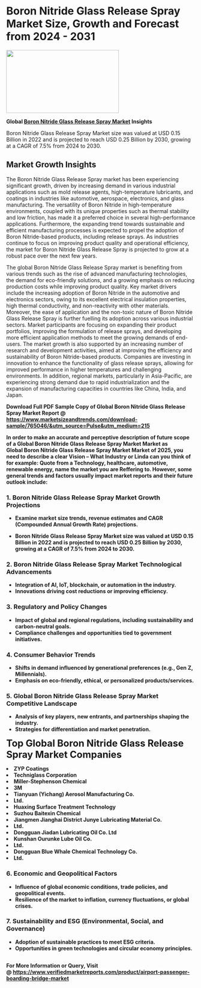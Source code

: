 <H1>Boron Nitride Glass Release Spray Market Size, Growth and Forecast from 2024 - 2031</H1><img class="aligncenter size-medium wp-image-584254" src="https://thirdeyenews.in/wp-content/uploads/2024/09/Global-Market-Research-300x168.jpeg" alt="" width="300" height="168" /><p><strong>Global&nbsp;<a href="https://www.marketsizeandtrends.com/download-sample/765046/&amp;utm_source=Pulse&amp;utm_medium=215">Boron Nitride Glass Release Spray Market</a> Insights</strong></p><p>Boron Nitride Glass Release Spray Market size was valued at USD 0.15 Billion in 2022 and is projected to reach USD 0.25 Billion by 2030, growing at a CAGR of 7.5% from 2024 to 2030.</p><p><h2>Market Growth Insights</h2> <p>The Boron Nitride Glass Release Spray market has been experiencing significant growth, driven by increasing demand in various industrial applications such as mold release agents, high-temperature lubricants, and coatings in industries like automotive, aerospace, electronics, and glass manufacturing. The versatility of Boron Nitride in high-temperature environments, coupled with its unique properties such as thermal stability and low friction, has made it a preferred choice in several high-performance applications. Furthermore, the expanding trend towards sustainable and efficient manufacturing processes is expected to propel the adoption of Boron Nitride-based products, including release sprays. As industries continue to focus on improving product quality and operational efficiency, the market for Boron Nitride Glass Release Spray is projected to grow at a robust pace over the next few years.</p> <p><strong></strong></p> <p>The global Boron Nitride Glass Release Spray market is benefiting from various trends such as the rise of advanced manufacturing technologies, the demand for eco-friendly solutions, and a growing emphasis on reducing production costs while improving product quality. Key market drivers include the increasing adoption of Boron Nitride in the automotive and electronics sectors, owing to its excellent electrical insulation properties, high thermal conductivity, and non-reactivity with other materials. Moreover, the ease of application and the non-toxic nature of Boron Nitride Glass Release Spray is further fuelling its adoption across various industrial sectors. Market participants are focusing on expanding their product portfolios, improving the formulation of release sprays, and developing more efficient application methods to meet the growing demands of end-users. The market growth is also supported by an increasing number of research and development activities, aimed at improving the efficiency and sustainability of Boron Nitride-based products. Companies are investing in innovation to enhance the functionality of glass release sprays, allowing for improved performance in higher temperatures and challenging environments. In addition, regional markets, particularly in Asia-Pacific, are experiencing strong demand due to rapid industrialization and the expansion of manufacturing capacities in countries like China, India, and Japan.</p> <p><strong></p><p><span class=""><strong>Download Full PDF Sample Copy of Global Boron Nitride Glass Release Spray Market Report</strong> @ <a href="https://www.marketsizeandtrends.com/download-sample/765046/&amp;utm_source=Pulse&amp;utm_medium=215" target="_blank">https://www.marketsizeandtrends.com/download-sample/765046/&amp;utm_source=Pulse&amp;utm_medium=215</a></span></p><p>In order to make an accurate and perceptive description of future scope of a Global&nbsp;Boron Nitride Glass Release Spray Market Market as Global&nbsp;Boron Nitride Glass Release Spray Market Market of 2025, you need to describe a clear Vision &ndash; What Industry or Linda can you think of for example: Quote from a Technology, healthcare, automotive, renewable energy, name the market you are Reffering to. However, some general trends and factors usually impact market reports and their future outlook include:</p><h3>1.&nbsp;<strong>Boron Nitride Glass Release Spray Market Growth Projections</strong></h3><ul><li>Examine market size trends, revenue estimates and CAGR (Compounded Annual Growth Rate) projections.</li><li><p>Boron Nitride Glass Release Spray Market size was valued at USD 0.15 Billion in 2022 and is projected to reach USD 0.25 Billion by 2030, growing at a CAGR of 7.5% from 2024 to 2030.</p></li></ul><h3>2.&nbsp;<strong>Boron Nitride Glass Release Spray Market Technological Advancements</strong></h3><ul><li>Integration of AI, IoT, blockchain, or automation in the industry.</li><li>Innovations driving cost reductions or improving efficiency.</li></ul><h3>3.&nbsp;<strong>Regulatory and Policy Changes</strong></h3><ul><li>Impact of global and regional regulations, including sustainability and carbon-neutral goals.</li><li>Compliance challenges and opportunities tied to government initiatives.</li></ul><h3>4.&nbsp;<strong>Consumer Behavior Trends</strong></h3><ul><li>Shifts in demand influenced by generational preferences (e.g., Gen Z, Millennials).</li><li>Emphasis on eco-friendly, ethical, or personalized products/services.</li></ul><h3>5.&nbsp;<strong>Global Boron Nitride Glass Release Spray Market Competitive Landscape</strong></h3><ul><li>Analysis of key players, new entrants, and partnerships shaping the industry.</li><li>Strategies for differentiation and market penetration.</li></ul><p data-pm-slice="1 1 []"><span style="color: inherit; font-family: inherit; font-size: 25px;">Top Global Boron Nitride Glass Release Spray Market Companies</span></p><div class="" data-test-id=""><p><li>ZYP Coatings</li><li> Techniglass Corporation</li><li> Miller-Stephenson Chemical</li><li> 3M</li><li> Tianyuan (Yichang) Aerosol Manufacturing Co.</li><li> Ltd.</li><li> Huaxing Surface Treatment Technology</li><li> Suzhou Baitexin Chemical</li><li> Jiangmen Jianghai District Junye Lubricating Material Co.</li><li>Ltd.</li><li> Dongguan Jiadan Lubricating Oil Co. Ltd</li><li> Kunshan Ourunke Lube Oil Co.</li><li>Ltd.</li><li> Dongguan Blue Whale Chemical Technology Co.</li><li> Ltd.</li></p></div><h3>6.&nbsp;<strong>Economic and Geopolitical Factors</strong></h3><ul><li>Influence of global economic conditions, trade policies, and geopolitical events.</li><li>Resilience of the market to inflation, currency fluctuations, or global crises.</li></ul><h3>7.&nbsp;<strong>Sustainability and ESG (Environmental, Social, and Governance)</strong></h3><ul><li>Adoption of sustainable practices to meet ESG criteria.</li><li>Opportunities in green technologies and circular economy principles.</li></ul><h2><strong style="font-size: 14px;">For More Information or Query, Visit @&nbsp;</strong><a style="background-color: #ffffff; font-size: 14px;" href="https://www.marketsizeandtrends.com/report/boron-nitride-glass-release-spray-market/" target="_blank">https://www.verifiedmarketreports.com/product/airport-passenger-boarding-bridge-market</a></h2>
